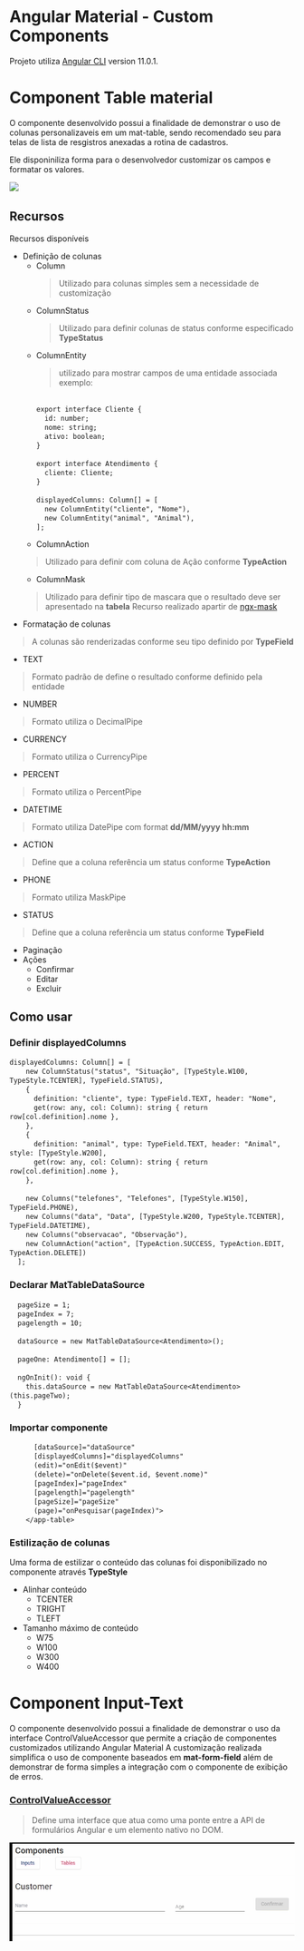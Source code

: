 # Angular Material - Custom Components

Projeto utiliza [Angular CLI](https://github.com/angular/angular-cli) version 11.0.1.

# Component Table material

O componente desenvolvido possui a finalidade de demonstrar o uso de colunas personalizaveis em um mat-table, sendo recomendado seu para telas de lista de resgistros anexadas a rotina de cadastros.

Ele disponiniliza forma para o desenvolvedor customizar os campos e formatar os valores.

![](mat-table-example.gif)

## Recursos

Recursos disponíveis

* Definição de colunas
  * Column
    > Utilizado para colunas simples sem a necessidade de customização
  * ColumnStatus
    > Utilizado para definir colunas de status conforme especificado **TypeStatus**
  * ColumnEntity
    > utilizado para mostrar campos de uma entidade associada  exemplo:
    ```
    
    export interface Cliente {
      id: number;
      nome: string;
      ativo: boolean;
    }
    
    export interface Atendimento {
      cliente: Cliente;
    }        
    
    displayedColumns: Column[] = [
      new ColumnEntity("cliente", "Nome"),
      new ColumnEntity("animal", "Animal"),
    ];
    
    ```
  * ColumnAction
  > Utilizado para definir com coluna de Ação conforme **TypeAction**
  * ColumnMask
  > Utilizado para definir tipo de mascara que o resultado deve ser apresentado na **tabela**
  > Recurso realizado apartir de [ngx-mask](https://www.npmjs.com/package/ngx-mask)
* Formatação de colunas 
> A colunas são renderizadas conforme seu tipo definido por **TypeField**
* TEXT
> Formato padrão de define o resultado conforme definido pela entidade
* NUMBER
> Formato utiliza o DecimalPipe
* CURRENCY
> Formato utiliza o CurrencyPipe
* PERCENT
> Formato utiliza o PercentPipe
* DATETIME
>  Formato utiliza DatePipe com format **dd/MM/yyyy hh:mm**
* ACTION
> Define que a coluna referência um status conforme **TypeAction**
* PHONE
> Formato utiliza MaskPipe
* STATUS
> Define que a coluna referência um status conforme **TypeField**
  
* Paginação
* Ações
  * Confirmar
  * Editar
  * Excluir

## Como usar
### Definir displayedColumns
```
displayedColumns: Column[] = [
    new ColumnStatus("status", "Situação", [TypeStyle.W100, TypeStyle.TCENTER], TypeField.STATUS),
    {
      definition: "cliente", type: TypeField.TEXT, header: "Nome",
      get(row: any, col: Column): string { return row[col.definition].nome },
    },
    {
      definition: "animal", type: TypeField.TEXT, header: "Animal", style: [TypeStyle.W200],
      get(row: any, col: Column): string { return row[col.definition].nome },
    },

    new Columns("telefones", "Telefones", [TypeStyle.W150], TypeField.PHONE),
    new Columns("data", "Data", [TypeStyle.W200, TypeStyle.TCENTER], TypeField.DATETIME),
    new Columns("observacao", "Observação"),
    new ColumnAction("action", [TypeAction.SUCCESS, TypeAction.EDIT, TypeAction.DELETE])
  ];
```
### Declarar **MatTableDataSource** 
```
  pageSize = 1;
  pageIndex = 7;
  pagelength = 10;
  
  dataSource = new MatTableDataSource<Atendimento>();
  
  pageOne: Atendimento[] = [];
  
  ngOnInit(): void {
    this.dataSource = new MatTableDataSource<Atendimento>(this.pageTwo);
  }

```
### Importar componente 
```    <app-table
      [dataSource]="dataSource"
      [displayedColumns]="displayedColumns"
      (edit)="onEdit($event)"
      (delete)="onDelete($event.id, $event.nome)"
      [pageIndex]="pageIndex"
      [pagelength]="pagelength"
      [pageSize]="pageSize"
      (page)="onPesquisar(pageIndex)">
    </app-table>
```

### Estilização de colunas
Uma forma de estilizar o conteúdo das colunas foi disponibilizado no componente através **TypeStyle**
* Alinhar conteúdo
  * TCENTER
  * TRIGHT
  * TLEFT
* Tamanho máximo de conteúdo
  * W75
  * W100
  * W300
  * W400


# Component Input-Text

O componente desenvolvido possui a finalidade de demonstrar o uso da interface ControlValueAccessor que permite a criação de componentes customizados utilizando Angular Material
A customização realizada simplifica o uso de componente baseados em **mat-form-field** além de demonstrar de forma simples a integração com o componente de exibição de erros.

### [ControlValueAccessor](https://angular.io/api/forms/ControlValueAccessor)

> Define uma interface que atua como uma ponte entre a API de formulários Angular e um elemento nativo no DOM.

![](input.gif)
